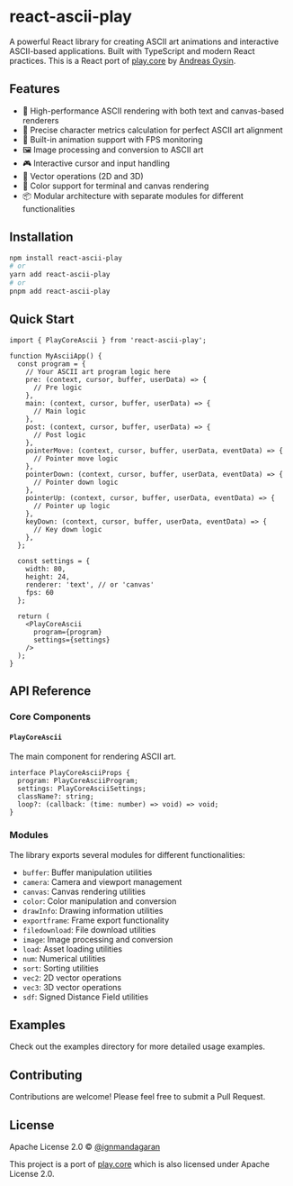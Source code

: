 # react-ascii-play

A powerful React library for creating ASCII art animations and interactive ASCII-based applications. Built with TypeScript and modern React practices. 
This is a React port of [play.core](https://github.com/ertdfgcvb/play.core) by [Andreas Gysin](https://github.com/ertdfgcvb).

## Features

- 🎨 High-performance ASCII rendering with both text and canvas-based renderers
- 📐 Precise character metrics calculation for perfect ASCII art alignment
- 🎥 Built-in animation support with FPS monitoring
- 🖼️ Image processing and conversion to ASCII art
- 🎮 Interactive cursor and input handling
- 🎯 Vector operations (2D and 3D)
- 🎨 Color support for terminal and canvas rendering
- 📦 Modular architecture with separate modules for different functionalities

## Installation

```bash
npm install react-ascii-play
# or
yarn add react-ascii-play
# or
pnpm add react-ascii-play
```

## Quick Start

```tsx
import { PlayCoreAscii } from 'react-ascii-play';

function MyAsciiApp() {
  const program = {
    // Your ASCII art program logic here
    pre: (context, cursor, buffer, userData) => {
      // Pre logic
    },
    main: (context, cursor, buffer, userData) => {
      // Main logic
    },
    post: (context, cursor, buffer, userData) => {
      // Post logic
    },
    pointerMove: (context, cursor, buffer, userData, eventData) => {
      // Pointer move logic
    },
    pointerDown: (context, cursor, buffer, userData, eventData) => {
      // Pointer down logic
    },
    pointerUp: (context, cursor, buffer, userData, eventData) => {
      // Pointer up logic
    },
    keyDown: (context, cursor, buffer, userData, eventData) => {
      // Key down logic
    },
  };

  const settings = {
    width: 80,
    height: 24,
    renderer: 'text', // or 'canvas'
    fps: 60
  };

  return (
    <PlayCoreAscii 
      program={program}
      settings={settings}
    />
  );
}
```

## API Reference

### Core Components

#### `PlayCoreAscii`

The main component for rendering ASCII art.

```tsx
interface PlayCoreAsciiProps {
  program: PlayCoreAsciiProgram;
  settings: PlayCoreAsciiSettings;
  className?: string;
  loop?: (callback: (time: number) => void) => void;
}
```

### Modules

The library exports several modules for different functionalities:

- `buffer`: Buffer manipulation utilities
- `camera`: Camera and viewport management
- `canvas`: Canvas rendering utilities
- `color`: Color manipulation and conversion
- `drawInfo`: Drawing information utilities
- `exportframe`: Frame export functionality
- `filedownload`: File download utilities
- `image`: Image processing and conversion
- `load`: Asset loading utilities
- `num`: Numerical utilities
- `sort`: Sorting utilities
- `vec2`: 2D vector operations
- `vec3`: 3D vector operations
- `sdf`: Signed Distance Field utilities

## Examples

Check out the examples directory for more detailed usage examples.

## Contributing

Contributions are welcome! Please feel free to submit a Pull Request.

## License

Apache License 2.0 © [@ignmandagaran](https://github.com/ignmandagaran)

This project is a port of [play.core](https://github.com/ertdfgcvb/play.core) which is also licensed under Apache License 2.0.
